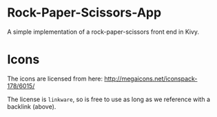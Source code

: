 # Rock-Paper-Scissors-App

A simple implementation of a rock-paper-scissors front end in Kivy.


# Icons

The icons are licensed from here: http://megaicons.net/iconspack-178/6015/

The license is `linkware`, so is free to use as long as we reference with a backlink (above).





